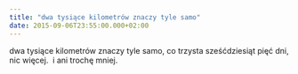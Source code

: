 ```yaml
---
title: "dwa tysiące kilometrów znaczy tyle samo"
date: 2015-09-06T23:55:00.000+02:00
---
```

dwa tysiące kilometrów znaczy tyle samo, co trzysta sześćdziesiąt pięć dni, nic więcej.&nbsp; i ani trochę mniej.
